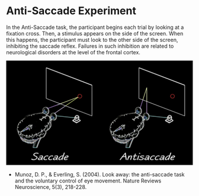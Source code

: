 # Anti-Saccade Experiment

In the Anti-Saccade task, the participant begins each trial by looking at a fixation cross. Then, a stimulus appears on the side of the screen. When this happens, the participant must look to the other side of the screen, inhibiting the saccade reflex. Failures in such inhibition are related to neurological disorders at the level of the frontal cortex.

![alt text](./Fig.1-AntiSaccade.jpg)

- Munoz, D. P., & Everling, S. (2004). Look away: the anti-saccade task and the voluntary control of eye movement. Nature Reviews Neuroscience, 5(3), 218-228.
